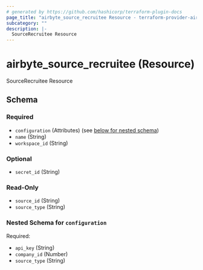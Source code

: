 ```yaml
---
# generated by https://github.com/hashicorp/terraform-plugin-docs
page_title: "airbyte_source_recruitee Resource - terraform-provider-airbyte-new"
subcategory: ""
description: |-
  SourceRecruitee Resource
---
```


# airbyte_source_recruitee (Resource)

SourceRecruitee Resource



<!-- schema generated by tfplugindocs -->
## Schema

### Required

- `configuration` (Attributes) (see [below for nested schema](#nestedatt--configuration))
- `name` (String)
- `workspace_id` (String)

### Optional

- `secret_id` (String)

### Read-Only

- `source_id` (String)
- `source_type` (String)

<a id="nestedatt--configuration"></a>
### Nested Schema for `configuration`

Required:

- `api_key` (String)
- `company_id` (Number)
- `source_type` (String)


